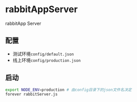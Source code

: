 # rabbitAppServer
rabbitApp Server

## 配置
* 测试环境`config/default.json`
* 线上环境`config/production.json`

## 启动
```bash
export NODE_ENV=production # 由config目录下的json文件名决定
forever rabbitServer.js
```
